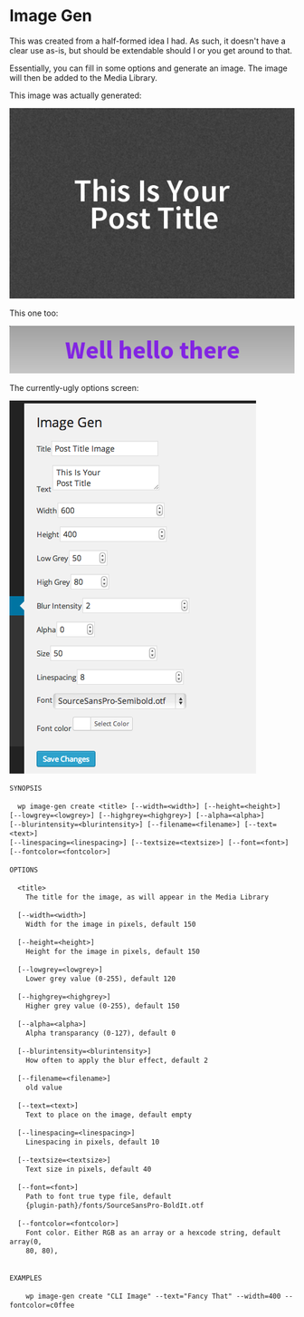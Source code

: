 Image Gen
=========

This was created from a half-formed idea I had. As such, it doesn't have a clear use as-is, but should be extendable should I or you get around to that.

Essentially, you can fill in some options and generate an image. The image will then be added to the Media Library.

This image was actually generated:

![actual generated image](example-1.png)

This one too:

![actual generated image](example-2.png)

The currently-ugly options screen:

![options, yes they're ugly](options.png)

```
SYNOPSIS

  wp image-gen create <title> [--width=<width>] [--height=<height>]
[--lowgrey=<lowgrey>] [--highgrey=<highgrey>] [--alpha=<alpha>]
[--blurintensity=<blurintensity>] [--filename=<filename>] [--text=<text>]
[--linespacing=<linespacing>] [--textsize=<textsize>] [--font=<font>]
[--fontcolor=<fontcolor>]

OPTIONS

  <title>
    The title for the image, as will appear in the Media Library

  [--width=<width>]
    Width for the image in pixels, default 150

  [--height=<height>]
    Height for the image in pixels, default 150

  [--lowgrey=<lowgrey>]
    Lower grey value (0-255), default 120

  [--highgrey=<highgrey>]
    Higher grey value (0-255), default 150

  [--alpha=<alpha>]
    Alpha transparancy (0-127), default 0

  [--blurintensity=<blurintensity>]
    How often to apply the blur effect, default 2

  [--filename=<filename>]
    old value

  [--text=<text>]
    Text to place on the image, default empty

  [--linespacing=<linespacing>]
    Linespacing in pixels, default 10

  [--textsize=<textsize>]
    Text size in pixels, default 40

  [--font=<font>]
    Path to font true type file, default
    {plugin-path}/fonts/SourceSansPro-BoldIt.otf

  [--fontcolor=<fontcolor>]
    Font color. Either RGB as an array or a hexcode string, default array(0,
    80, 80),


EXAMPLES

    wp image-gen create "CLI Image" --text="Fancy That" --width=400 --fontcolor=c0ffee
```